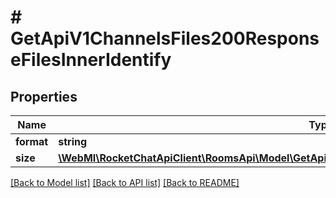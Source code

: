 # # GetApiV1ChannelsFiles200ResponseFilesInnerIdentify

## Properties

Name | Type | Description | Notes
------------ | ------------- | ------------- | -------------
**format** | **string** |  | [optional]
**size** | [**\WebMI\RocketChatApiClient\RoomsApi\Model\GetApiV1ChannelsFiles200ResponseFilesInnerIdentifySize**](GetApiV1ChannelsFiles200ResponseFilesInnerIdentifySize.md) |  | [optional]

[[Back to Model list]](../../README.md#models) [[Back to API list]](../../README.md#endpoints) [[Back to README]](../../README.md)
